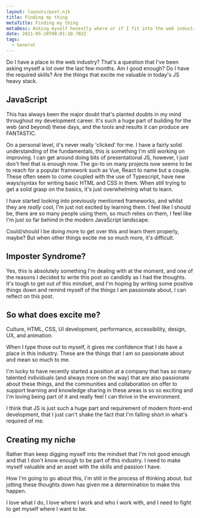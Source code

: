 ```yaml
---
layout: layouts/post.njk
title: Finding my thing
metaTitle: Finding my thing
metaDesc: Asking myself honestly where or if I fit into the web industry
date: 2021-05-28T08:01:10.702Z
tags:
  - General
---
```

Do I have a place in the web industry? That's a question that I've been asking myself a lot over the last few months. Am I good enough? Do I have the required skills? Are the things that excite me valuable in today's JS heavy stack.

## JavaScript
This has always been the major doubt that's planted doubts in my mind throughout my development career. It's such a huge part of building for the web (and beyond) these days, and the tools and results it can produce are FANTASTIC.

On a personal level, it's never really 'clicked' for me. I have a fairly solid understanding of the fundamentals, this is something I'm still working on improving. I can get around doing bits of presentational JS, however, I just don't feel that is enough now. The go-to on many projects now seems to be to reach for a popular framework such as Vue, React to name but a couple. These often seem to come coupled with the use of Typescript, have new ways/syntax for writing basic HTML and CSS in them. When still trying to get a solid grasp on the basics, it's just overwhelming what to learn.

I have started looking into previously mentioned frameworks, and whilst they are _really_ cool, I'm just not excited by learning them. I feel like I should be, there are so many people using them, so much relies on them, I feel like I'm just so far behind in the modern JavaScript landscape.

Could/should I be doing more to get over this and learn them properly, maybe? But when other things excite me so much more, it's difficult.

## Imposter Syndrome?
Yes, this is absolutely something I'm dealing with at the moment, and one of the reasons I decided to write this post so candidly as I had the thoughts. It's tough to get out of this mindset, and I'm hoping by writing some positive things down and remind myself of the things I am passionate about, I can reflect on this post.

## So what does excite me?
Culture, HTML, CSS, UI development, performance, accessibility, design, UX, and animation.

When I type those out to myself, it gives me confidence that I do have a place in this industry. These are the things that I am so passionate about and mean so much to me.

I'm lucky to have recently started a position at a company that has so many talented individuals (and always more on the way) that are also passionate about these things, and the communities and collaboration on offer to support learning and knowledge sharing in these areas is so so exciting and I'm loving being part of it and really feel I can thrive in the environment.

I think that JS is just such a huge part and requirement of modern front-end development, that I just can't shake the fact that I'm falling short in what's required of me.

## Creating my niche
Rather than keep digging myself into the mindset that I'm not good enough and that I don't know enough to be part of this industry. I need to make myself valuable and an asset with the skills and passion I have.

How I'm going to go about this, I'm still in the process of thinking about. but jotting these thoughts down has given me a determination to make this happen.

I love what I do, I love where I work and who I work with, and I need to fight to get myself where I want to be.